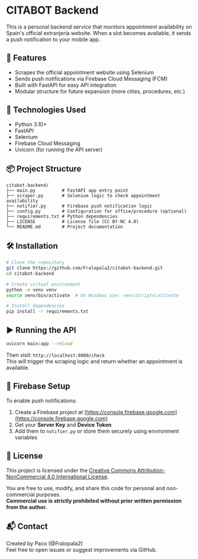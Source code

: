 # CITABOT Backend

This is a personal backend service that monitors appointment availability on Spain's official extranjería website. When a slot becomes available, it sends a push notification to your mobile app.

## 🚀 Features

- Scrapes the official appointment website using Selenium
- Sends push notifications via Firebase Cloud Messaging (FCM)
- Built with FastAPI for easy API integration
- Modular structure for future expansion (more cities, procedures, etc.)

## 🧰 Technologies Used

- Python 3.10+
- FastAPI
- Selenium
- Firebase Cloud Messaging
- Uvicorn (for running the API server)

## 📦 Project Structure

```
citabot-backend/
├── main.py          # FastAPI app entry point
├── scraper.py       # Selenium logic to check appointment availability
├── notifier.py      # Firebase push notification logic
├── config.py        # Configuration for office/procedure (optional)
├── requirements.txt # Python dependencies
├── LICENSE          # License file (CC BY-NC 4.0)
└── README.md        # Project documentation
```

## 🛠️ Installation

```bash
# Clone the repository
git clone https://github.com/Fralopala2/citabot-backend.git
cd citabot-backend

# Create virtual environment
python -m venv venv
source venv/bin/activate  # On Windows use: venv\Scripts\activate

# Install dependencies
pip install -r requirements.txt
```

## ▶️ Running the API

```bash
uvicorn main:app --reload
```

Then visit: `http://localhost:8000/check`  
This will trigger the scraping logic and return whether an appointment is available.

## 🔔 Firebase Setup

To enable push notifications:

1. Create a Firebase project at [https://console.firebase.google.com](https://console.firebase.google.com)
2. Get your **Server Key** and **Device Token**
3. Add them to `notifier.py` or store them securely using environment variables

## 📄 License

This project is licensed under the [Creative Commons Attribution-NonCommercial 4.0 International License](https://creativecommons.org/licenses/by-nc/4.0/).

You are free to use, modify, and share this code for personal and non-commercial purposes.  
**Commercial use is strictly prohibited without prior written permission from the author.**

## 📬 Contact

Created by Paco (@Fralopala2)  
Feel free to open issues or suggest improvements via GitHub.
